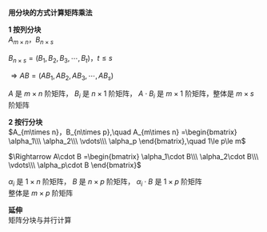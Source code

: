 **用分块的方式计算矩阵乘法**  
  
**1 按列分块**  
$A_{m\times n}，B_{n\times s}$  
  
$B_{n\times s}=(B_1,B_2,B_3,\cdots,B_t)，t\le s$  
  
$\Rightarrow AB=(AB_1,AB_2,AB_3,\cdots,AB_s)$  
  
$A$ 是 $m\times n$ 阶矩阵， $B_i$ 是 $n\times1$ 阶矩阵， $A\cdot B_i$ 是 $m\times1$ 阶矩阵，整体是 $m\times s$ 阶矩阵  
  
**2 按行分块**  
$A_{m\times n}，B_{n\times p},\quad  
A_{m\times n}  
=\begin{bmatrix}  
\alpha_1\\\ \alpha_2\\\ \vdots\\\ \alpha_p  
\end{bmatrix},\quad 1\le p\le m$  
  
  
$\Rightarrow A\cdot B  
=\begin{bmatrix}  
\alpha_1\cdot B\\\ \alpha_2\cdot B\\\  
\vdots\\\ \alpha_p\cdot B  
\end{bmatrix}$  
  
$\alpha_i$ 是 $1\times n$ 阶矩阵， $B$ 是 $n\times p$ 阶矩阵， $\alpha_i\cdot B$ 是 $1\times p$ 阶矩阵  
整体是 $m\times p$ 阶矩阵  
  
**延伸**  
矩阵分块与并行计算  
